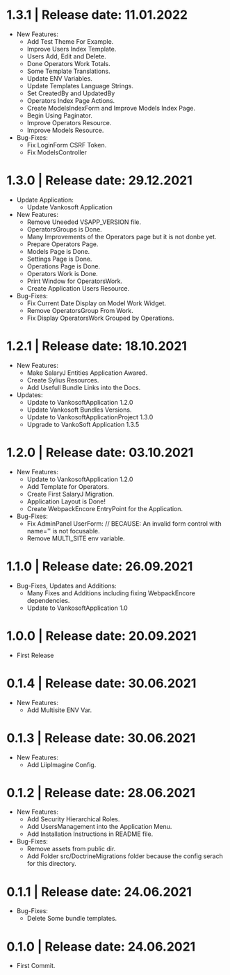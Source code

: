 1.3.1	|	Release date: **11.01.2022**
============================================
* New Features:
  - Add Test Theme For Example.
  - Improve Users Index Template.
  - Users Add, Edit and Delete.
  - Done Operators Work Totals.
  - Some Template Translations.
  - Update ENV Variables.
  - Update Templates Language Strings.
  - Set CreatedBy and UpdatedBy
  - Operators Index Page Actions.
  - Create ModelsIndexForm and Improve Models Index Page.
  - Begin Using Paginator.
  - Improve Operators Resource.
  - Improve Models Resource.
* Bug-Fixes:
  - Fix LoginForm CSRF Token.
  - Fix ModelsController


1.3.0	|	Release date: **29.12.2021**
============================================
* Update Application:
  - Update Vankosoft Application
* New Features:
  - Remove Uneeded VSAPP_VERSION file.
  - OperatorsGroups is Done.
  - Many Improvements of the Operators page but it is not donbe yet.
  - Prepare Operators Page.
  - Models Page is Done.
  - Settings Page is Done.
  - Operations Page is Done.
  - Operators Work is Done.
  - Print Window for OperatorsWork.
  - Create Application Users Resource.
* Bug-Fixes:
  - Fix Current Date Display on Model Work Widget.
  - Remove OperatorsGroup From Work.
  - Fix Display OperatorsWork Grouped by Operations.


1.2.1	|	Release date: **18.10.2021**
============================================
* New Features:
  - Make SalaryJ Entities Application Awared.
  - Create Sylius Resources.
  - Add Usefull Bundle Links into the Docs.
* Updates:
  - Update to VankosoftApplication 1.2.0
  - Update Vankosoft Bundles Versions.
  - Update to VankosoftApplicationProject 1.3.0
  - Upgrade to VankoSoft Application 1.3.5


1.2.0	|	Release date: **03.10.2021**
============================================
* New Features:
  - Update to VankosoftApplication 1.2.0
  - Add Template for Operators.
  - Create First SalaryJ Migration.
  - Application Layout is Done!
  - Create WebpackEncore EntryPoint for the Application.
* Bug-Fixes:
  - Fix AdminPanel UserForm: // BECAUSE: An invalid form control with name='' is not focusable.
  - Remove MULTI_SITE env variable.


1.1.0	|	Release date: **26.09.2021**
============================================
* Bug-Fixes, Updates and Additions:
  - Many Fixes and Additions including fixing WebpackEncore dependencies.
  - Update to VankosoftApplication 1.0


1.0.0	|	Release date: **20.09.2021**
============================================
* First Release


0.1.4	|	Release date: **30.06.2021**
============================================
* New Features:
  - Add Multisite ENV Var.


0.1.3	|	Release date: **30.06.2021**
============================================
* New Features:
  - Add LiipImagine Config.


0.1.2	|	Release date: **28.06.2021**
============================================
* New Features:
  - Add Security Hierarchical Roles.
  - Add UsersManagement into the Application Menu.
  - Add Installation Instructions in README file.
* Bug-Fixes:
  - Remove assets from public dir.
  - Add Folder src/DoctrineMigrations folder because the config serach for this directory.


0.1.1	|	Release date: **24.06.2021**
============================================
* Bug-Fixes:
  - Delete Some bundle templates.


0.1.0	|	Release date: **24.06.2021**
============================================
* First Commit.


